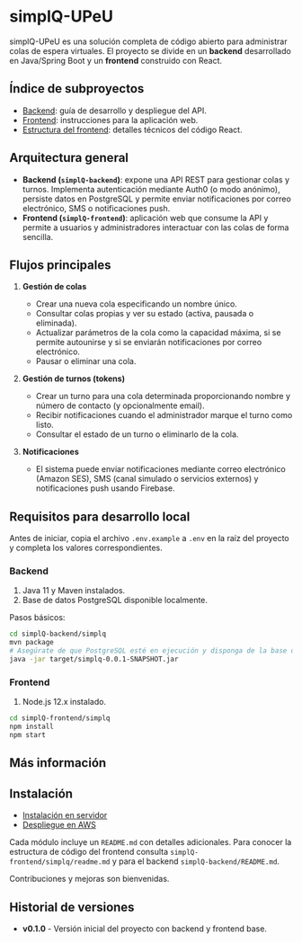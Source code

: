 # simplQ-UPeU

simplQ-UPeU es una solución completa de código abierto para administrar colas de espera virtuales. El proyecto se divide en un **backend** desarrollado en Java/Spring Boot y un **frontend** construido con React.

## Índice de subproyectos

- [Backend](simplQ-backend/README.md): guía de desarrollo y despliegue del API.
- [Frontend](simplQ-frontend/README.md): instrucciones para la aplicación web.
- [Estructura del frontend](simplQ-frontend/simplq/readme.md): detalles técnicos del código React.

## Arquitectura general

- **Backend (`simplQ-backend`)**: expone una API REST para gestionar colas y turnos. Implementa autenticación mediante Auth0 (o modo anónimo), persiste datos en PostgreSQL y permite enviar notificaciones por correo electrónico, SMS o notificaciones push.
- **Frontend (`simplQ-frontend`)**: aplicación web que consume la API y permite a usuarios y administradores interactuar con las colas de forma sencilla.

## Flujos principales

1. **Gestión de colas**
   - Crear una nueva cola especificando un nombre único.
   - Consultar colas propias y ver su estado (activa, pausada o eliminada).
   - Actualizar parámetros de la cola como la capacidad máxima, si se permite autounirse y si se enviarán notificaciones por correo electrónico.
   - Pausar o eliminar una cola.

2. **Gestión de turnos (tokens)**
   - Crear un turno para una cola determinada proporcionando nombre y número de contacto (y opcionalmente email).
   - Recibir notificaciones cuando el administrador marque el turno como listo.
   - Consultar el estado de un turno o eliminarlo de la cola.

3. **Notificaciones**
   - El sistema puede enviar notificaciones mediante correo electrónico (Amazon SES), SMS (canal simulado o servicios externos) y notificaciones push usando Firebase.

## Requisitos para desarrollo local

Antes de iniciar, copia el archivo `.env.example` a `.env` en la raíz del proyecto y completa los valores correspondientes.

### Backend

1. Java 11 y Maven instalados.
2. Base de datos PostgreSQL disponible localmente.

Pasos básicos:

```bash
cd simplQ-backend/simplq
mvn package
# Asegúrate de que PostgreSQL esté en ejecución y disponga de la base de datos "simplq"
java -jar target/simplq-0.0.1-SNAPSHOT.jar
```

### Frontend

1. Node.js 12.x instalado.

```bash
cd simplQ-frontend/simplq
npm install
npm start
```

## Más información

## Instalación

- [Instalación en servidor](docs/INSTALACION_SERVIDOR.md)
- [Despliegue en AWS](docs/INSTALACION_AWS.md)

Cada módulo incluye un `README.md` con detalles adicionales. Para conocer la estructura de código del frontend consulta `simplQ-frontend/simplq/readme.md` y para el backend `simplQ-backend/README.md`.

Contribuciones y mejoras son bienvenidas.

## Historial de versiones

- **v0.1.0** - Versión inicial del proyecto con backend y frontend base.
